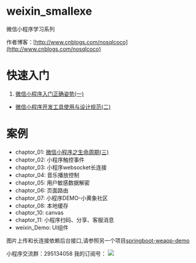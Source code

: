 # weixin_smallexe
微信小程序学习系列

作者博客：[http://www.cnblogs.com/nosqlcoco](http://www.cnblogs.com/nosqlcoco)

# 快速入门

1. [微信小程序入门正确姿势(一)](http://www.cnblogs.com/nosqlcoco/p/5927249.html)
* [微信小程序开发工具使用与设计规范(二)](http://www.cnblogs.com/nosqlcoco/p/5931952.html)

# 案例
- chaptor_01: [微信小程序之生命周期(三)](http://www.cnblogs.com/nosqlcoco/p/wxsmallcycle.html)
- chaptor_02: 小程序触控事件
- chaptor_03: 小程序websocket长连接
- chaptor_04: 音乐播放控制
- chaptor_05: 用户敏感数据解密
- chaptor_06: 页面路由
- chaptor_07: 小程序DEMO-小黄象社区
- chaptor_08: 本地缓存
- chaptor_10: canvas
- chaptor_11: 小程序扫码、分享、客服消息
- weixin_Demo: UI组件

图片上传和长连接依赖后台接口,请参照另一个项目[springboot-weapp-demo](https://github.com/cocoli/springboot-weapp-demo)

小程序交流群：295134058
我的订阅号：
![](screenshot/dingyuehao.JPG)